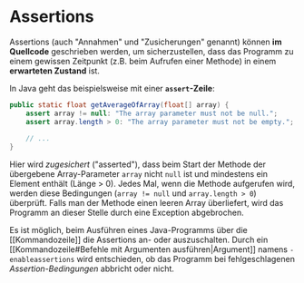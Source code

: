 # Assertions
Assertions (auch "Annahmen" und "Zusicherungen" genannt) können **im Quellcode** geschrieben werden, um sicherzustellen, dass das Programm zu einem gewissen Zeitpunkt (z.B. beim Aufrufen einer Methode) in einem **erwarteten Zustand** ist.

In Java geht das beispielsweise mit einer **`assert`-Zeile**:

```java
public static float getAverageOfArray(float[] array) {
	assert array != null: "The array parameter must not be null.";
	assert array.length > 0: "The array parameter must not be empty.";
	
	// ...
}
```

Hier wird *zugesichert* ("asserted"), dass beim Start der Methode der übergebene Array-Parameter `array` nicht `null` ist und mindestens ein Element enthält (Länge > 0). Jedes Mal, wenn die Methode aufgerufen wird, werden diese Bedingungen (`array != null` und `array.length > 0`) überprüft. Falls man der Methode einen leeren Array überliefert, wird das Programm an dieser Stelle durch eine Exception abgebrochen.

Es ist möglich, beim Ausführen eines Java-Programms über die [[Kommandozeile]] die Assertions an- oder auszuschalten. Durch ein [[Kommandozeile#Befehle mit Argumenten ausführen|Argument]] namens `-enableassertions` wird entschieden, ob das Programm bei fehlgeschlagenen *Assertion-Bedingungen* abbricht oder nicht.

